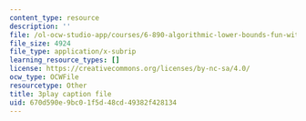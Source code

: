 ```yaml
---
content_type: resource
description: ''
file: /ol-ocw-studio-app/courses/6-890-algorithmic-lower-bounds-fun-with-hardness-proofs-fall-2014/670d590e9bc01f5d48cd49382f428134_iDNpHHO_O6w.srt
file_size: 4924
file_type: application/x-subrip
learning_resource_types: []
license: https://creativecommons.org/licenses/by-nc-sa/4.0/
ocw_type: OCWFile
resourcetype: Other
title: 3play caption file
uid: 670d590e-9bc0-1f5d-48cd-49382f428134
---
```

